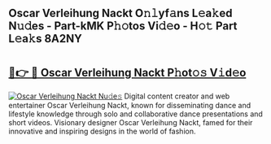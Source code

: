 ## Oscar Verleihung Nackt O𝚗𝚕yf𝚊ns L𝚎a𝚔ed N𝚞𝚍es - Part-kMK P𝚑𝚘tos Vi𝚍𝚎o - H𝚘𝚝 Part L𝚎a𝚔s 8A2NY

# <h2><a href="http://kfbhv6w.oniu.top/?m=Oscar+Verleihung+Nackt">🔗👉 🔴 Oscar Verleihung Nackt P𝚑ot𝚘𝚜 V𝚒d𝚎o</a></h2>

[![Oscar Verleihung Nackt Nu𝚍e𝚜](https://i.imgur.com/0qMVB7G.gif)](http://kfbhv6w.oniu.top/?m=Oscar+Verleihung+Nackt)
Digital content creator and web entertainer Oscar Verleihung Nackt, known for disseminating dance and lifestyle knowledge through solo and collaborative dance presentations and short videos. Visionary designer Oscar Verleihung Nackt, famed for their innovative and inspiring designs in the world of fashion.  
